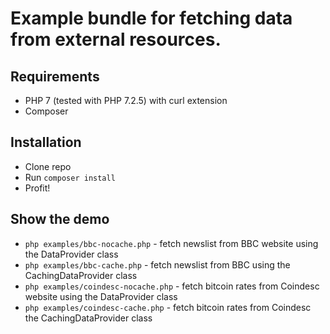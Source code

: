 # Example bundle for fetching data from external resources.

## Requirements
* PHP 7 (tested with PHP 7.2.5) with curl extension
* Composer

## Installation
* Clone repo
* Run ```composer install```
* Profit!

## Show the demo
* ```php examples/bbc-nocache.php``` - fetch newslist from BBC website using the DataProvider class
* ```php examples/bbc-cache.php``` - fetch newslist from BBC using the CachingDataProvider class
* ```php examples/coindesc-nocache.php``` - fetch bitcoin rates from Coindesc website using the DataProvider class
* ```php examples/coindesc-cache.php``` - fetch bitcoin rates from Coindesc the CachingDataProvider class
